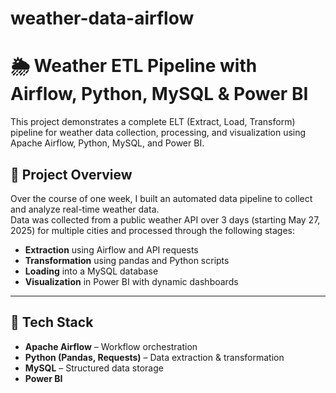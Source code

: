 # weather-data-airflow
# 🌦️ Weather ETL Pipeline with Airflow, Python, MySQL & Power BI

This project demonstrates a complete ELT (Extract, Load, Transform) pipeline for weather data collection, processing, and visualization using Apache Airflow, Python, MySQL, and Power BI.

## 📌 Project Overview

Over the course of one week, I built an automated data pipeline to collect and analyze real-time weather data.  
Data was collected from a public weather API over 3 days (starting May 27, 2025) for multiple cities and processed through the following stages:

- **Extraction** using Airflow and API requests  
- **Transformation** using pandas and Python scripts  
- **Loading** into a MySQL database  
- **Visualization** in Power BI with dynamic dashboards  

---

## 🔧 Tech Stack

- **Apache Airflow** – Workflow orchestration  
- **Python (Pandas, Requests)** – Data extraction & transformation  
- **MySQL** – Structured data storage  
- **Power BI**

